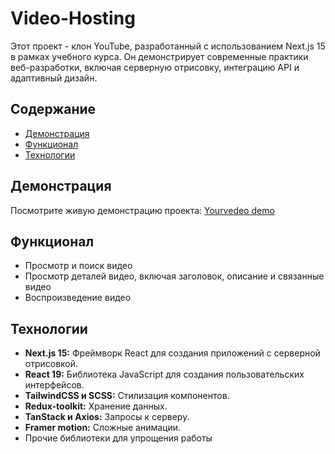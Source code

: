 # Video-Hosting

Этот проект - клон YouTube, разработанный с использованием Next.js 15 в рамках учебного курса. Он демонстрирует современные практики веб-разработки, включая серверную отрисовку, интеграцию API и адаптивный дизайн.

## Содержание
- [Демонстрация](#демонстрация)
- [Функционал](#функционал)
- [Технологии](#технологии)

## Демонстрация
Посмотрите живую демонстрацию проекта: [Yourvedeo demo](http://yourvedeo-pet-project.site/)

## Функционал
- Просмотр и поиск видео
- Просмотр деталей видео, включая заголовок, описание и связанные видео
- Воспроизведение видео

## Технологии
- **Next.js 15:** Фреймворк React для создания приложений с серверной отрисовкой.
- **React 19:** Библиотека JavaScript для создания пользовательских интерфейсов.
- **TailwindCSS и SCSS:** Стилизация компонентов.
- **Redux-toolkit:** Хранение данных.
- **TanStack и Axios:** Запросы к серверу.
- **Framer motion:** Сложные анимации.
- Прочие библиотеки для упрощения работы
